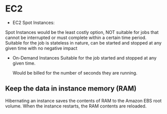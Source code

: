 # EC2


- EC2 Spot Instances:

Spot Instances would be the least costly option, NOT suitable for jobs that cannot be
interrupted or must complete within a certain time period. Suitable  for the job is stateless in nature, can be started and stopped at any given time with no negative impact

- On-Demand Instances
  Suitable  for the job started and stopped at any given time.
   
  Would be billed for the number of seconds they are running. 



##  Keep the data in instance memory (RAM)
Hibernating an instance saves the contents of RAM to the Amazon EBS root volume. When the instance
restarts, the RAM contents are reloaded.
